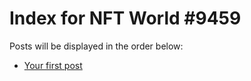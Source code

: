 # Index for NFT World #9459
Posts will be displayed in the order below:

- [Your first post](./001-first.md)

